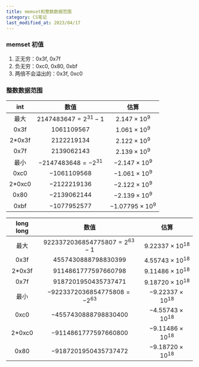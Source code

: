```yaml
---
title: memset和整数数据范围
category: CS笔记
last_modified_at: 2023/04/17
---
```


### memset 初值

1. 正无穷：0x3f, 0x7f
1. 负无穷：0xc0, 0x80, 0xbf
1. 两倍不会溢出的：0x3f, 0xc0

### 整数数据范围

|int|数值|估算|
| :----------: | :----------: | :----------: |
|最大|$2147483647=2^{31}-1$|$2.147 \times 10^9$|
|0x3f|$1061109567$|$1.061\times 10^9$|
|2\*0x3f|$2122219134$|$2.122\times 10^9$|
|0x7f|$2139062143$|$2.139\times 10^9$|
|最小  | $-2147483648=-2^{31}$ |$-2.147\times10^9$|
|0xc0  | $-1061109568$    | $-1.061\times10^9$ |
|2\*0xc0 |$-2122219136$    | $-2.122\times10^9$ |
|0x80  | $-2139062144$   | $-2.139\times10^9$ |
|0xbf |  $-1077952577$    | $-1.07795\times10^9$ |

|long long|数值|估算|
|:--:|:--:|:--:|
|最大  | $9223372036854775807=2^{63}-1$ | $9.22337\times10^{18}$ |
|0x3f |  $4557430888798830399$  | $4.55743\times10^{18}$ |
|2\*0x3f| $9114861777597660798$ | $9.11486\times10^{18}$ |
|0x7f |  $9187201950435737471$     | $9.18720\times10^{18}$ |
|最小  | $-9223372036854775808=-2^{63}$ | $-9.22337\times10^{18}$ |
|0xc0  | $-4557430888798830400$   | $-4.55743\times10^{18}$ |
|2\*0xc0 |$-9114861777597660800$     | $-9.11486\times10^{18}$ |
|0x80  | $-9187201950435737472$  | $-9.18720\times10^{18}$ |
